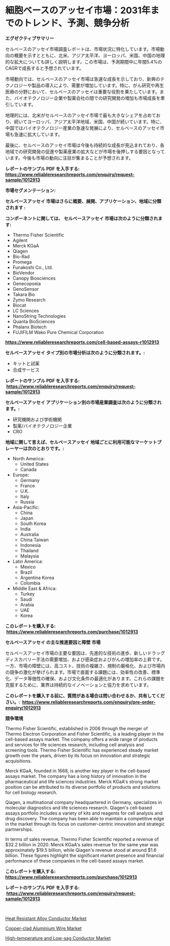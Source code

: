<p><h1>細胞ベースのアッセイ市場：2031年までのトレンド、予測、競争分析</h1></p><p><strong>エグゼクティブサマリー</strong></p>
<p><p>セルベースのアッセイ市場調査レポートは、市場状況に特化しています。市場動向の概要を示すとともに、北米、アジア太平洋、ヨーロッパ、米国、中国の地理的な拡大についても詳しく説明します。この市場は、予測期間中に年間5.4%のCAGRで成長すると予想されています。</p><p>市場動向では、セルベースのアッセイ市場は急速な成長を示しており、新興のテクノロジーや製品の導入により、需要が増加しています。特に、がん研究や再生医療の分野において、セルベースのアッセイは重要な役割を果たしています。また、バイオテクノロジー企業や製薬会社の間での研究開発の増加も市場成長を牽引しています。</p><p>地理的には、北米がセルベースのアッセイ市場で最も大きなシェアを占めており、続いてヨーロッパ、アジア太平洋地域、米国、中国が続いています。特に、中国ではバイオテクノロジー産業の急速な発展により、セルベースのアッセイ市場も急速に拡大しています。</p><p>最後に、セルベースのアッセイ市場は今後も持続的な成長が見込まれており、各地域での研究開発の促進や製薬産業の拡大などが市場を後押しする要因となっています。今後も市場の動向に注目が集まることが予想されます。</p></p>
<p><strong>レポートのサンプル PDF を入手する: <a href="https://www.reliableresearchreports.com/enquiry/request-sample/1012913">https://www.reliableresearchreports.com/enquiry/request-sample/1012913</a></strong></p>
<p><strong>市場セグメンテーション:</strong></p>
<p><strong> セルベースアッセイ 市場はさらに概要、展開、アプリケーション、地域に分類されます :</strong></p>
<p><strong>コンポーネントに関しては、 セルベースアッセイ 市場は次のように分類されます: &nbsp;</strong></p>
<p><ul><li>Thermo Fisher Scientific</li><li>Agilent</li><li>Merck KGaA</li><li>Qiagen</li><li>Bio-Rad</li><li>Promega</li><li>Funakoshi Co., Ltd.</li><li>BioVendor</li><li>Canopy Biosciences</li><li>Genecopoeia</li><li>GenoSensor</li><li>Takara Bio</li><li>Zymo Research</li><li>Biocat</li><li>LC Sciences</li><li>NanoString Technologies</li><li>Quanta BioSciences</li><li>Phalanx Biotech</li><li>FUJIFILM Wako Pure Chemical Corporation</li></ul></p>
<p><strong><a href="https://www.reliableresearchreports.com/cell-based-assays-r1012913">https://www.reliableresearchreports.com/cell-based-assays-r1012913</a></strong></p>
<p><strong> セルベースアッセイ タイプ別の市場分析は次のように分類されます。:</strong></p>
<p><ul><li>キットと試薬</li><li>合成サービス</li></ul></p>
<p><strong>レポートのサンプル PDF を入手する: &nbsp;<a href="https://www.reliableresearchreports.com/enquiry/request-sample/1012913">https://www.reliableresearchreports.com/enquiry/request-sample/1012913</a></strong></p>
<p><strong> セルベースアッセイ アプリケーション別の市場産業調査は次のように分類されます。:</strong></p>
<p><ul><li>研究機関および学術機関</li><li>製薬/バイオテクノロジー企業</li><li>CRO</li></ul></p>
<p><strong>地域に関して言えば、セルベースアッセイ 地域ごとに利用可能なマーケットプレーヤーは次のとおりです。:</strong></p>
<p><ul>
    <li>
        North America:
        <ul>
            <li>United States</li>
            <li>Canada</li>
        </ul>
    </li>
    <li>
        Europe:
        <ul>
            <li>Germany</li>
            <li>France</li>
            <li>U.K.</li>
            <li>Italy</li>
            <li>Russia</li>
        </ul>
    </li>
    <li>
        Asia-Pacific:
        <ul>
            <li>China</li>
            <li>Japan</li>
            <li>South Korea</li>
            <li>India</li>
            <li>Australia</li>
            <li>China Taiwan</li>
            <li>Indonesia</li>
            <li>Thailand</li>
            <li>Malaysia</li>
        </ul>
    </li>
    <li>
        Latin America:
        <ul>
            <li>Mexico</li>
            <li>Brazil</li>
            <li>Argentina Korea</li>
            <li>Colombia</li>
        </ul>
    </li>
    <li>
        Middle East & Africa:
        <ul>
            <li>Turkey</li>
            <li>Saudi</li>
            <li>Arabia</li>
            <li>UAE</li>
            <li>Korea</li>
        </ul>
    </li>
    </ul></p>
<p><strong>このレポートを購入する: &nbsp;<a href="https://www.reliableresearchreports.com/purchase/1012913">https://www.reliableresearchreports.com/purchase/1012913</a></strong></p>
<p><strong>セルベースアッセイ の主な推進要因と障壁 市場</strong></p>
<p><p>セルベースアッセイ市場の主要な要因は、先進的な技術の進歩、新しいドラッグディスカバリー手法の需要増加、および感染症およびがんの増加率の上昇です。一方、市場の障壁には、高コスト、技術の複雑さ、規制の厳格化、および市場内の競争の激化が挙げられます。市場で直面する課題には、効率性の改善、標準化、データ等価性の確保、および文化条件の最適化があります。これらの課題を克服するために、業界は持続的なイノベーションと協力を求めています。</p></p>
<p><strong>このレポートを購入する前に、質問がある場合は問い合わせるか、共有してください。:&nbsp; <a href="https://www.reliableresearchreports.com/enquiry/pre-order-enquiry/1012913">https://www.reliableresearchreports.com/enquiry/pre-order-enquiry/1012913</a></strong></p>
<p><strong>競争環境</strong></p>
<p><p>Thermo Fisher Scientific, established in 2006 through the merger of Thermo Electron Corporation and Fisher Scientific, is a leading player in the cell-based assays market. The company offers a wide range of products and services for life sciences research, including cell analysis and screening tools. Thermo Fisher Scientific has experienced steady market growth over the years, driven by its focus on innovation and strategic acquisitions.</p><p>Merck KGaA, founded in 1668, is another key player in the cell-based assays market. The company has a long history of innovation in the pharmaceutical and life sciences industries. Merck KGaA's strong market position can be attributed to its diverse portfolio of products and solutions for cell biology research.</p><p>Qiagen, a multinational company headquartered in Germany, specializes in molecular diagnostics and life sciences research. Qiagen's cell-based assays portfolio includes a variety of kits and reagents for cell analysis and drug discovery. The company has been able to maintain a competitive edge in the market through its focus on customer-centric innovation and strategic partnerships.</p><p>In terms of sales revenue, Thermo Fisher Scientific reported a revenue of $32.2 billion in 2020. Merck KGaA's sales revenue for the same year was approximately $19.5 billion, while Qiagen's revenue stood at around $1.6 billion. These figures highlight the significant market presence and financial performance of these companies in the cell-based assays market.</p></p>
<p><strong>このレポートを購入する: &nbsp; <a href="https://www.reliableresearchreports.com/purchase/1012913">https://www.reliableresearchreports.com/purchase/1012913</a></strong></p>
<p><strong>レポートのサンプル PDF を入手する: &nbsp;<a href="https://www.reliableresearchreports.com/enquiry/request-sample/1012913">https://www.reliableresearchreports.com/enquiry/request-sample/1012913</a></strong><strong></strong></p>
<p>&nbsp;</p>
<p><p><a href="https://www.linkedin.com/pulse/heat-resistant-alloy-conductor-market-size-share-amp-trends-analysis-1ir5f?trackingId=lmfJqCzq0sU0rNRaL3pJxQ%3D%3D">Heat Resistant Alloy Conductor Market</a></p><p><a href="https://www.linkedin.com/pulse/copper-clad-aluminium-wire-market-size-trends-growth-outlook-9xs6c?trackingId=IIJX9hlCmf%2BHcd%2F8oYZhxw%3D%3D">Copper-clad Aluminium Wire Market</a></p><p><a href="https://www.linkedin.com/pulse/high-temperature-low-sag-conductor-market-share-amp-new-trends-ig9kf?trackingId=j5Mr4PHXvGkque73Wm2H8A%3D%3D">High-temperature and Low-sag Conductor Market</a></p></p>